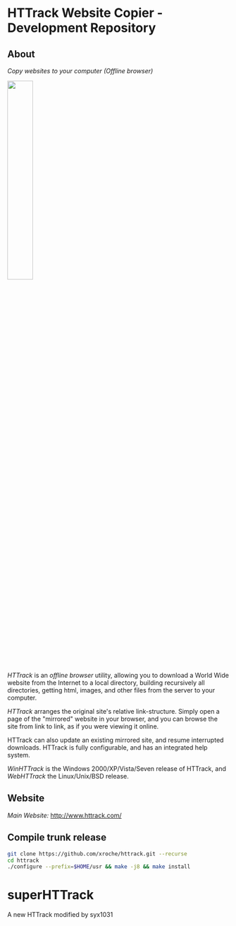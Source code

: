 # HTTrack Website Copier - Development Repository

## About
_Copy websites to your computer (Offline browser)_

<img src="http://www.httrack.com/htsw/screenshot_w1.jpg" width="34%">

*HTTrack* is an _offline browser_ utility, allowing you to download a World Wide website from the Internet to a local directory, building recursively all directories, getting html, images, and other files from the server to your computer.
 
*HTTrack* arranges the original site's relative link-structure. Simply open a page of the "mirrored" website in your browser, and you can browse the site from link to link, as if you were viewing it online.

HTTrack can also update an existing mirrored site, and resume interrupted downloads. HTTrack is fully configurable, and has an integrated help system.

*WinHTTrack* is the Windows 2000/XP/Vista/Seven release of HTTrack, and *WebHTTrack* the Linux/Unix/BSD release. 

## Website

*Main Website:*
http://www.httrack.com/

## Compile trunk release
```sh
git clone https://github.com/xroche/httrack.git --recurse
cd httrack
./configure --prefix=$HOME/usr && make -j8 && make install
```

# superHTTrack
A new HTTrack modified by syx1031
